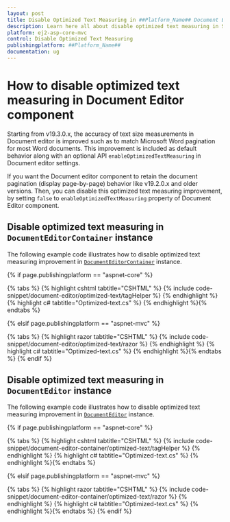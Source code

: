```yaml
---
layout: post
title: Disable Optimized Text Measuring in ##Platform_Name## Document Editor Component
description: Learn here all about disable optimized text measuring in Syncfusion ##Platform_Name## Document Editor component of syncfusion and more.
platform: ej2-asp-core-mvc
control: Disable Optimized Text Measuring
publishingplatform: ##Platform_Name##
documentation: ug
---
```



# How to disable optimized text measuring in Document Editor component

Starting from v19.3.0.x, the accuracy of text size measurements in Document editor is improved such as to match Microsoft Word pagination for most Word documents. This improvement is included as default behavior along with an optional API `enableOptimizedTextMeasuring` in Document editor settings.

If you want the Document editor component to retain the document pagination (display page-by-page) behavior like v19.2.0.x and older versions. Then, you can disable this optimized text measuring improvement, by setting `false` to `enableOptimizedTextMeasuring` property of Document Editor component.

## Disable optimized text measuring in `DocumentEditorContainer` instance

The following example code illustrates how to disable optimized text measuring improvement in [`DocumentEditorContainer`](https://help.syncfusion.com/cr/aspnetcore-js2/Syncfusion.EJ2.DocumentEditor.DocumentEditorContainer.html) instance.

{% if page.publishingplatform == "aspnet-core" %}

{% tabs %}
{% highlight cshtml tabtitle="CSHTML" %}
{% include code-snippet/document-editor/optimized-text/tagHelper %}
{% endhighlight %}
{% highlight c# tabtitle="Optimized-text.cs" %}
{% endhighlight %}{% endtabs %}

{% elsif page.publishingplatform == "aspnet-mvc" %}

{% tabs %}
{% highlight razor tabtitle="CSHTML" %}
{% include code-snippet/document-editor/optimized-text/razor %}
{% endhighlight %}
{% highlight c# tabtitle="Optimized-text.cs" %}
{% endhighlight %}{% endtabs %}
{% endif %}



## Disable optimized text measuring in `DocumentEditor` instance

The following example code illustrates how to disable optimized text measuring improvement in [`DocumentEditor`](https://help.syncfusion.com/cr/aspnetcore-js2/Syncfusion.EJ2.DocumentEditor.DocumentEditor.html) instance.

{% if page.publishingplatform == "aspnet-core" %}

{% tabs %}
{% highlight cshtml tabtitle="CSHTML" %}
{% include code-snippet/document-editor-container/optimized-text/tagHelper %}
{% endhighlight %}
{% highlight c# tabtitle="Optimized-text.cs" %}
{% endhighlight %}{% endtabs %}

{% elsif page.publishingplatform == "aspnet-mvc" %}

{% tabs %}
{% highlight razor tabtitle="CSHTML" %}
{% include code-snippet/document-editor-container/optimized-text/razor %}
{% endhighlight %}
{% highlight c# tabtitle="Optimized-text.cs" %}
{% endhighlight %}{% endtabs %}
{% endif %}

